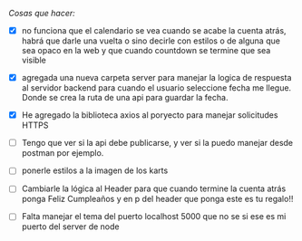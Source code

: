 *Cosas que hacer:*

- [X] no funciona que el calendario se vea cuando se acabe la cuenta atrás, habrá que darle una vuelta o sino decirle
con estilos o de alguna que sea opaco en la web y que cuando countdown se termine que sea visible

- [X] agregada una nueva carpeta server para manejar la logica de respuesta al servidor backend para cuando el usuario seleccione fecha me llegue. Donde se crea la ruta de una api para guardar la fecha.

- [X] He agregado la biblioteca axios al poryecto para manejar solicitudes HTTPS

- [ ] Tengo que ver si la api debe publicarse, y ver si la puedo manejar desde postman por ejemplo.

- [ ] ponerle estilos a la imagen de los karts

- [ ] Cambiarle la lógica al Header para que cuando termine la cuenta atrás ponga Feliz Cumpleaños y en p del header que ponga este es tu regalo!!

- [ ] Falta manejar el tema del puerto localhost 5000 que no se si ese es mi puerto del server de node